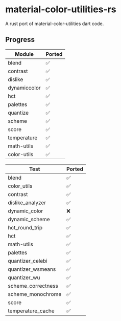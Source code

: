 # material-color-utilities-rs

A rust port of material-color-utilities dart code.

## Progress

| Module       | Ported |
| ------------ | ------ |
| blend        | ✅     |
| contrast     | ✅     |
| dislike      | ✅     |
| dynamiccolor | ✅     |
| hct          | ✅     |
| palettes     | ✅     |
| quantize     | ✅     |
| scheme       | ✅     |
| score        | ✅     |
| temperature  | ✅     |
| math-utils   | ✅     |
| color-utils  | ✅     |

| Test               | Ported |
| ------------------ | ------ |
| blend              | ✅     |
| color_utils        | ✅     |
| contrast           | ✅     |
| dislike_analyzer   | ✅     |
| dynamic_color      | ❌     |
| dynamic_scheme     | ✅     |
| hct_round_trip     | ✅     |
| hct                | ✅     |
| math-utils         | ✅     |
| palettes           | ✅     |
| quantizer_celebi   | ✅     |
| quantizer_wsmeans  | ✅     |
| quantizer_wu       | ✅     |
| scheme_correctness | ✅     |
| scheme_monochrome  | ✅     |
| score              | ✅     |
| temperature_cache  | ✅     |
